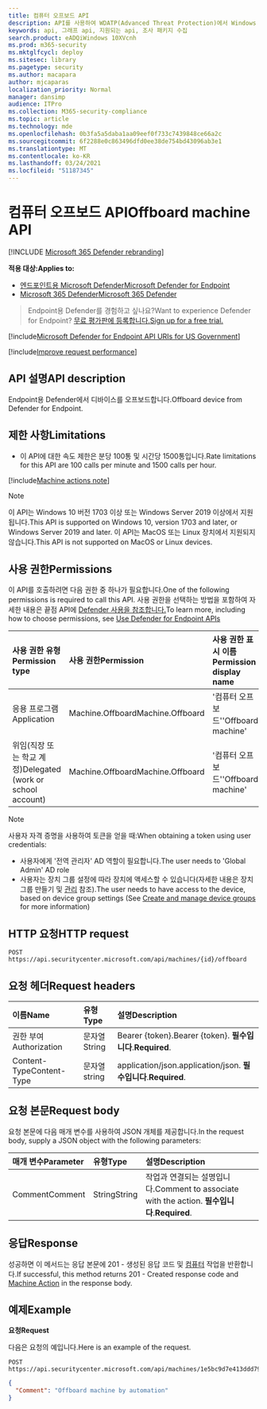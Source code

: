 ```yaml
---
title: 컴퓨터 오프보드 API
description: API를 사용하여 WDATP(Advanced Threat Protection)에서 Windows Defender 방법을 학습합니다.
keywords: api, 그래프 api, 지원되는 api, 조사 패키지 수집
search.product: eADQiWindows 10XVcnh
ms.prod: m365-security
ms.mktglfcycl: deploy
ms.sitesec: library
ms.pagetype: security
ms.author: macapara
author: mjcaparas
localization_priority: Normal
manager: dansimp
audience: ITPro
ms.collection: M365-security-compliance
ms.topic: article
ms.technology: mde
ms.openlocfilehash: 0b3fa5a5daba1aa09eef0f733c7439848ce66a2c
ms.sourcegitcommit: 6f2288e0c863496dfd0ee38de754bd43096ab3e1
ms.translationtype: MT
ms.contentlocale: ko-KR
ms.lasthandoff: 03/24/2021
ms.locfileid: "51187345"
---
```

# <a name="offboard-machine-api"></a><span data-ttu-id="791d3-104">컴퓨터 오프보드 API</span><span class="sxs-lookup"><span data-stu-id="791d3-104">Offboard machine API</span></span>

[!INCLUDE [Microsoft 365 Defender rebranding](../../includes/microsoft-defender.md)]

<span data-ttu-id="791d3-105">**적용 대상:**</span><span class="sxs-lookup"><span data-stu-id="791d3-105">**Applies to:**</span></span>
- [<span data-ttu-id="791d3-106">엔드포인트용 Microsoft Defender</span><span class="sxs-lookup"><span data-stu-id="791d3-106">Microsoft Defender for Endpoint</span></span>](https://go.microsoft.com/fwlink/p/?linkid=2154037)
- [<span data-ttu-id="791d3-107">Microsoft 365 Defender</span><span class="sxs-lookup"><span data-stu-id="791d3-107">Microsoft 365 Defender</span></span>](https://go.microsoft.com/fwlink/?linkid=2118804)

> <span data-ttu-id="791d3-108">Endpoint용 Defender를 경험하고 싶나요?</span><span class="sxs-lookup"><span data-stu-id="791d3-108">Want to experience Defender for Endpoint?</span></span> [<span data-ttu-id="791d3-109">무료 평가판에 등록합니다.</span><span class="sxs-lookup"><span data-stu-id="791d3-109">Sign up for a free trial.</span></span>](https://www.microsoft.com/microsoft-365/windows/microsoft-defender-atp?ocid=docs-wdatp-exposedapis-abovefoldlink) 



[!include[Microsoft Defender for Endpoint API URIs for US Government](../../includes/microsoft-defender-api-usgov.md)]

[!include[Improve request performance](../../includes/improve-request-performance.md)]


## <a name="api-description"></a><span data-ttu-id="791d3-110">API 설명</span><span class="sxs-lookup"><span data-stu-id="791d3-110">API description</span></span>
<span data-ttu-id="791d3-111">Endpoint용 Defender에서 디바이스를 오프보드합니다.</span><span class="sxs-lookup"><span data-stu-id="791d3-111">Offboard device from Defender for Endpoint.</span></span>


## <a name="limitations"></a><span data-ttu-id="791d3-112">제한 사항</span><span class="sxs-lookup"><span data-stu-id="791d3-112">Limitations</span></span>
 - <span data-ttu-id="791d3-113">이 API에 대한 속도 제한은 분당 100통 및 시간당 1500통입니다.</span><span class="sxs-lookup"><span data-stu-id="791d3-113">Rate limitations for this API are 100 calls per minute and 1500 calls per hour.</span></span>


[!include[Machine actions note](../../includes/machineactionsnote.md)]

>[!Note]
> <span data-ttu-id="791d3-114">이 API는 Windows 10 버전 1703 이상 또는 Windows Server 2019 이상에서 지원됩니다.</span><span class="sxs-lookup"><span data-stu-id="791d3-114">This API is supported on Windows 10, version 1703 and later, or Windows Server 2019 and later.</span></span> <span data-ttu-id="791d3-115">이 API는 MacOS 또는 Linux 장치에서 지원되지 않습니다.</span><span class="sxs-lookup"><span data-stu-id="791d3-115">This API is not supported on MacOS or Linux devices.</span></span>

## <a name="permissions"></a><span data-ttu-id="791d3-116">사용 권한</span><span class="sxs-lookup"><span data-stu-id="791d3-116">Permissions</span></span>
<span data-ttu-id="791d3-117">이 API를 호출하려면 다음 권한 중 하나가 필요합니다.</span><span class="sxs-lookup"><span data-stu-id="791d3-117">One of the following permissions is required to call this API.</span></span> <span data-ttu-id="791d3-118">사용 권한을 선택하는 방법을 포함하여 자세한 내용은 끝점 API에 [Defender 사용을 참조합니다.](apis-intro.md)</span><span class="sxs-lookup"><span data-stu-id="791d3-118">To learn more, including how to choose permissions, see [Use Defender for Endpoint APIs](apis-intro.md)</span></span>

<span data-ttu-id="791d3-119">사용 권한 유형</span><span class="sxs-lookup"><span data-stu-id="791d3-119">Permission type</span></span> |   <span data-ttu-id="791d3-120">사용 권한</span><span class="sxs-lookup"><span data-stu-id="791d3-120">Permission</span></span>  |   <span data-ttu-id="791d3-121">사용 권한 표시 이름</span><span class="sxs-lookup"><span data-stu-id="791d3-121">Permission display name</span></span>
:---|:---|:---
<span data-ttu-id="791d3-122">응용 프로그램</span><span class="sxs-lookup"><span data-stu-id="791d3-122">Application</span></span> |   <span data-ttu-id="791d3-123">Machine.Offboard</span><span class="sxs-lookup"><span data-stu-id="791d3-123">Machine.Offboard</span></span> |  <span data-ttu-id="791d3-124">'컴퓨터 오프보드'</span><span class="sxs-lookup"><span data-stu-id="791d3-124">'Offboard machine'</span></span>
<span data-ttu-id="791d3-125">위임(직장 또는 학교 계정)</span><span class="sxs-lookup"><span data-stu-id="791d3-125">Delegated (work or school account)</span></span> |    <span data-ttu-id="791d3-126">Machine.Offboard</span><span class="sxs-lookup"><span data-stu-id="791d3-126">Machine.Offboard</span></span> |  <span data-ttu-id="791d3-127">'컴퓨터 오프보드'</span><span class="sxs-lookup"><span data-stu-id="791d3-127">'Offboard machine'</span></span>

>[!Note]
> <span data-ttu-id="791d3-128">사용자 자격 증명을 사용하여 토큰을 얻을 때:</span><span class="sxs-lookup"><span data-stu-id="791d3-128">When obtaining a token using user credentials:</span></span>
>- <span data-ttu-id="791d3-129">사용자에게 '전역 관리자' AD 역할이 필요합니다.</span><span class="sxs-lookup"><span data-stu-id="791d3-129">The user needs to 'Global Admin' AD role</span></span>
>- <span data-ttu-id="791d3-130">사용자는 장치 그룹 설정에 따라 장치에 액세스할 수 있습니다(자세한 내용은 장치 그룹 만들기 및 [관리](machine-groups.md) 참조).</span><span class="sxs-lookup"><span data-stu-id="791d3-130">The user needs to have access to the device, based on device group settings (See [Create and manage device groups](machine-groups.md) for more information)</span></span>

## <a name="http-request"></a><span data-ttu-id="791d3-131">HTTP 요청</span><span class="sxs-lookup"><span data-stu-id="791d3-131">HTTP request</span></span>
```
POST https://api.securitycenter.microsoft.com/api/machines/{id}/offboard
```

## <a name="request-headers"></a><span data-ttu-id="791d3-132">요청 헤더</span><span class="sxs-lookup"><span data-stu-id="791d3-132">Request headers</span></span>

<span data-ttu-id="791d3-133">이름</span><span class="sxs-lookup"><span data-stu-id="791d3-133">Name</span></span> | <span data-ttu-id="791d3-134">유형</span><span class="sxs-lookup"><span data-stu-id="791d3-134">Type</span></span> | <span data-ttu-id="791d3-135">설명</span><span class="sxs-lookup"><span data-stu-id="791d3-135">Description</span></span>
:---|:---|:---
<span data-ttu-id="791d3-136">권한 부여</span><span class="sxs-lookup"><span data-stu-id="791d3-136">Authorization</span></span> | <span data-ttu-id="791d3-137">문자열</span><span class="sxs-lookup"><span data-stu-id="791d3-137">String</span></span> | <span data-ttu-id="791d3-138">Bearer {token}.</span><span class="sxs-lookup"><span data-stu-id="791d3-138">Bearer {token}.</span></span> <span data-ttu-id="791d3-139">**필수입니다**.</span><span class="sxs-lookup"><span data-stu-id="791d3-139">**Required**.</span></span>
<span data-ttu-id="791d3-140">Content-Type</span><span class="sxs-lookup"><span data-stu-id="791d3-140">Content-Type</span></span> | <span data-ttu-id="791d3-141">문자열</span><span class="sxs-lookup"><span data-stu-id="791d3-141">string</span></span> | <span data-ttu-id="791d3-142">application/json.</span><span class="sxs-lookup"><span data-stu-id="791d3-142">application/json.</span></span> <span data-ttu-id="791d3-143">**필수입니다**.</span><span class="sxs-lookup"><span data-stu-id="791d3-143">**Required**.</span></span>

## <a name="request-body"></a><span data-ttu-id="791d3-144">요청 본문</span><span class="sxs-lookup"><span data-stu-id="791d3-144">Request body</span></span>
<span data-ttu-id="791d3-145">요청 본문에 다음 매개 변수를 사용하여 JSON 개체를 제공합니다.</span><span class="sxs-lookup"><span data-stu-id="791d3-145">In the request body, supply a JSON object with the following parameters:</span></span>

<span data-ttu-id="791d3-146">매개 변수</span><span class="sxs-lookup"><span data-stu-id="791d3-146">Parameter</span></span> | <span data-ttu-id="791d3-147">유형</span><span class="sxs-lookup"><span data-stu-id="791d3-147">Type</span></span>    | <span data-ttu-id="791d3-148">설명</span><span class="sxs-lookup"><span data-stu-id="791d3-148">Description</span></span>
:---|:---|:---
<span data-ttu-id="791d3-149">Comment</span><span class="sxs-lookup"><span data-stu-id="791d3-149">Comment</span></span> |   <span data-ttu-id="791d3-150">String</span><span class="sxs-lookup"><span data-stu-id="791d3-150">String</span></span> |    <span data-ttu-id="791d3-151">작업과 연결되는 설명입니다.</span><span class="sxs-lookup"><span data-stu-id="791d3-151">Comment to associate with the action.</span></span> <span data-ttu-id="791d3-152">**필수입니다**.</span><span class="sxs-lookup"><span data-stu-id="791d3-152">**Required**.</span></span>

## <a name="response"></a><span data-ttu-id="791d3-153">응답</span><span class="sxs-lookup"><span data-stu-id="791d3-153">Response</span></span>
<span data-ttu-id="791d3-154">성공하면 이 메서드는 응답 본문에 201 - 생성된 응답 코드 및 [컴퓨터](machineaction.md) 작업을 반환합니다.</span><span class="sxs-lookup"><span data-stu-id="791d3-154">If successful, this method returns 201 - Created response code and [Machine Action](machineaction.md) in the response body.</span></span>


## <a name="example"></a><span data-ttu-id="791d3-155">예제</span><span class="sxs-lookup"><span data-stu-id="791d3-155">Example</span></span>

<span data-ttu-id="791d3-156">**요청**</span><span class="sxs-lookup"><span data-stu-id="791d3-156">**Request**</span></span>

<span data-ttu-id="791d3-157">다음은 요청의 예입니다.</span><span class="sxs-lookup"><span data-stu-id="791d3-157">Here is an example of the request.</span></span>

```http
POST https://api.securitycenter.microsoft.com/api/machines/1e5bc9d7e413ddd7902c2932e418702b84d0cc07/offboard
```

```json
{
  "Comment": "Offboard machine by automation"
}
```
